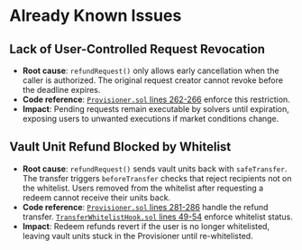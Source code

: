 # Already Known Issues

## Lack of User-Controlled Request Revocation

- **Root cause**: `refundRequest()` only allows early cancellation when the caller is authorized. The original request creator cannot revoke before the deadline expires.
- **Code reference**: [`Provisioner.sol` lines 262-266](./src/core/Provisioner.sol#L262-L266) enforce this restriction.
- **Impact**: Pending requests remain executable by solvers until expiration, exposing users to unwanted executions if market conditions change.

## Vault Unit Refund Blocked by Whitelist

- **Root cause**: `refundRequest()` sends vault units back with `safeTransfer`. The transfer triggers `beforeTransfer` checks that reject recipients not on the whitelist. Users removed from the whitelist after requesting a redeem cannot receive their units back.
- **Code reference**: [`Provisioner.sol` lines 281-286](./src/core/Provisioner.sol#L281-L286) handle the refund transfer. [`TransferWhitelistHook.sol` lines 49-54](./src/periphery/hooks/transfer/TransferWhitelistHook.sol#L49-L54) enforce whitelist status.
- **Impact**: Redeem refunds revert if the user is no longer whitelisted, leaving vault units stuck in the Provisioner until re-whitelisted.

